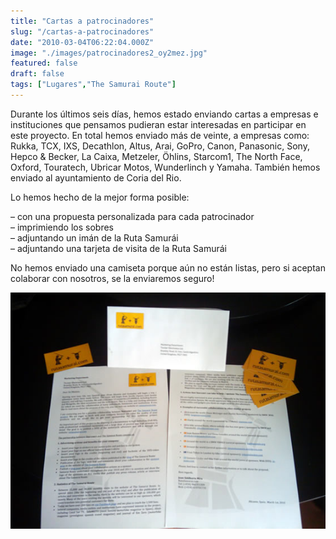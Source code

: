 ```yaml
---
title: "Cartas a patrocinadores"
slug: "/cartas-a-patrocinadores"
date: "2010-03-04T06:22:04.000Z"
image: "./images/patrocinadores2_oy2mez.jpg"
featured: false
draft: false
tags: ["Lugares","The Samurai Route"]
---
```



Durante los últimos seis días, hemos estado enviando cartas a empresas e instituciones que pensamos pudieran estar interesadas en participar en este proyecto. En total hemos enviado más de veinte, a empresas como: Rukka, TCX, IXS, Decathlon, Altus, Arai, GoPro, Canon, Panasonic, Sony, Hepco & Becker, La Caixa, Metzeler, Öhlins, Starcom1, The North Face, Oxford, Touratech, Ubricar Motos, Wunderlinch y Yamaha. También hemos enviado al ayuntamiento de Coria del Rio.

Lo hemos hecho de la mejor forma posible:

– con una propuesta personalizada para cada patrocinador  
 – imprimiendo los sobres  
 – adjuntando un imán de la Ruta Samurái  
 – adjuntando una tarjeta de visita de la Ruta Samurái

No hemos enviado una camiseta porque aún no están listas, pero si aceptan colaborar con nosotros, se la enviaremos seguro!

[![patrocinadores1](./images/patrocinadores1_d0wxwi.jpg)](./images/patrocinadores1_d0wxwi.jpg)

